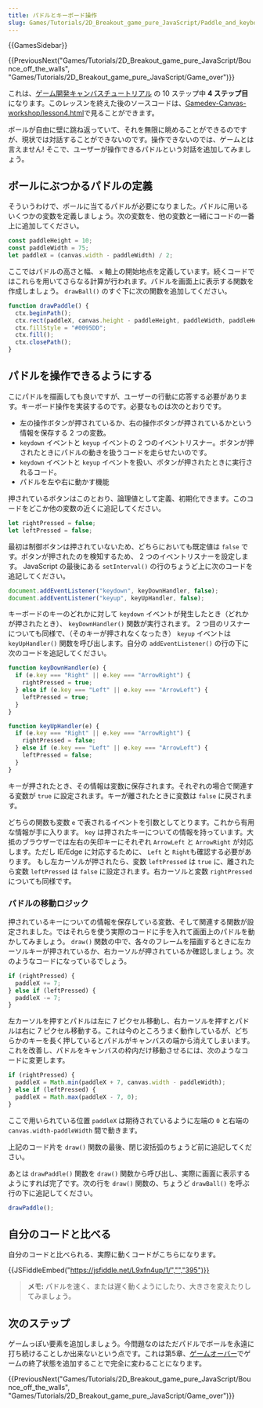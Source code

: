 ```yaml
---
title: パドルとキーボード操作
slug: Games/Tutorials/2D_Breakout_game_pure_JavaScript/Paddle_and_keyboard_controls
---
```


{{GamesSidebar}}

{{PreviousNext("Games/Tutorials/2D_Breakout_game_pure_JavaScript/Bounce_off_the_walls", "Games/Tutorials/2D_Breakout_game_pure_JavaScript/Game_over")}}

これは、[ゲーム開発キャンバスチュートリアル](/ja/docs/Games/Tutorials/2D_Breakout_game_pure_JavaScript) の 10 ステップ中 **4 ステップ目**になります。このレッスンを終えた後のソースコードは、[Gamedev-Canvas-workshop/lesson4.html](https://github.com/end3r/Gamedev-Canvas-workshop/blob/gh-pages/lesson04.html)で見ることができます。

ボールが自由に壁に跳ね返っていて、それを無限に眺めることができるのですが、現状では対話することができないのです。操作できないのでは、ゲームとは言えません! そこで、ユーザーが操作できるパドルという対話を追加してみましょう。

## ボールにぶつかるパドルの定義

そういうわけで、ボールに当てるパドルが必要になりました。パドルに用いるいくつかの変数を定義しましょう。次の変数を、他の変数と一緒にコードの一番上に追加してください。

```js
const paddleHeight = 10;
const paddleWidth = 75;
let paddleX = (canvas.width - paddleWidth) / 2;
```

ここではパドルの高さと幅、 `x` 軸上の開始地点を定義しています。続くコードではこれらを用いてさらなる計算が行われます。パドルを画面上に表示する関数を作成しましょう。 `drawBall()` のすぐ下に次の関数を追加してください。

```js
function drawPaddle() {
  ctx.beginPath();
  ctx.rect(paddleX, canvas.height - paddleHeight, paddleWidth, paddleHeight);
  ctx.fillStyle = "#0095DD";
  ctx.fill();
  ctx.closePath();
}
```

## パドルを操作できるようにする

こにパドルを描画しても良いですが、ユーザーの行動に応答する必要があります。キーボード操作を実装するのです。必要なものは次のとおりです。

- 左の操作ボタンが押されているか、右の操作ボタンが押されているかという情報を保存する 2 つの変数。
- `keydown` イベントと `keyup` イベントの 2 つのイベントリスナー。ボタンが押されたときにパドルの動きを扱うコードを走らせたいのです。
- `keydown` イベントと `keyup` イベントを扱い、ボタンが押されたときに実行されるコード。
- パドルを左や右に動かす機能

押されているボタンはこのとおり、論理値として定義、初期化できます。このコードをどこか他の変数の近くに追記してください。

```js
let rightPressed = false;
let leftPressed = false;
```

最初は制御ボタンは押されていないため、どちらにおいても既定値は `false` です。ボタンが押されたのを検知するため、 2 つのイベントリスナーを設定します。 JavaScript の最後にある `setInterval()` の行のちょうど上に次のコードを追記してください。

```js
document.addEventListener("keydown", keyDownHandler, false);
document.addEventListener("keyup", keyUpHandler, false);
```

キーボードのキーのどれかに対して `keydown` イベントが発生したとき（どれかが押されたとき）、 `keyDownHandler()` 関数が実行されます。 2 つ目のリスナーについても同様で、（そのキーが押されなくなったき） `keyup` イベントは `keyUpHandler()` 関数を呼び出します。自分の `addEventListener()` の行の下に次のコードを追記してください。

```js
function keyDownHandler(e) {
  if (e.key === "Right" || e.key === "ArrowRight") {
    rightPressed = true;
  } else if (e.key === "Left" || e.key === "ArrowLeft") {
    leftPressed = true;
  }
}

function keyUpHandler(e) {
  if (e.key === "Right" || e.key === "ArrowRight") {
    rightPressed = false;
  } else if (e.key === "Left" || e.key === "ArrowLeft") {
    leftPressed = false;
  }
}
```

キーが押されたとき、その情報は変数に保存されます。それぞれの場合で関連する変数が `true` に設定されます。キーが離されたときに変数は `false` に戻されます。

どちらの関数も変数 `e` で表されるイベントを引数としてとります。これから有用な情報が手に入ります。 `key` は押されたキーについての情報を持っています。大抵のブラウザーでは左右の矢印キーにそれぞれ `ArrowLeft` と `ArrowRight` が対応します。ただし IE/Edge に対応するために、 `Left` と `Right`も確認する必要があります。 もし左カーソルが押されたら、変数 `leftPressed` は `true` に、離されたら変数 `leftPressed` は `false` に設定されます。右カーソルと変数 `rightPressed` についても同様です。

### パドルの移動ロジック

押されているキーについての情報を保存している変数、そして関連する関数が設定されました。ではそれらを使う実際のコードに手を入れて画面上のパドルを動かしてみましょう。 `draw()` 関数の中で、各々のフレームを描画するときに左カーソルキーが押されているか、右カーソルが押されているか確認しましょう。次のようなコードになっているでしょう。

```js
if (rightPressed) {
  paddleX += 7;
} else if (leftPressed) {
  paddleX -= 7;
}
```

左カーソルを押すとパドルは左に 7 ピクセル移動し、右カーソルを押すとパドルは右に 7 ピクセル移動する。これは今のところうまく動作しているが、どちらかのキーを長く押しているとパドルがキャンバスの端から消えてしまいます。これを改善し、パドルをキャンバスの枠内だけ移動させるには、次のようなコードに変更します。

```js
if (rightPressed) {
  paddleX = Math.min(paddleX + 7, canvas.width - paddleWidth);
} else if (leftPressed) {
  paddleX = Math.max(paddleX - 7, 0);
}
```

ここで用いられている位置 `paddleX` は期待されているように左端の `0` と右端の `canvas.width-paddleWidth` 間で動きます。

上記のコード片を `draw()` 関数の最後、閉じ波括弧のちょうど前に追記してください。

あとは `drawPaddle()` 関数を `draw()` 関数から呼び出し、実際に画面に表示するようにすれば完了です。次の行を `draw()` 関数の、ちょうど `drawBall()` を呼ぶ行の下に追記してください。

```js
drawPaddle();
```

## 自分のコードと比べる

自分のコードと比べられる、実際に動くコードがこちらになります。

{{JSFiddleEmbed("https://jsfiddle.net/L9xfn4up/1/","","395")}}

> **メモ:** パドルを速く、または遅く動くようにしたり、大きさを変えたりしてみましょう。

## 次のステップ

ゲームっぽい要素を追加しましょう。今問題なのはただパドルでボールを永遠に打ち続けることしか出来ないという点です。これは第5章、[ゲームオーバー](/ja/docs/Games/Tutorials/2D_Breakout_game_pure_JavaScript/Game_over)でゲームの終了状態を追加することで完全に変わることになります。

{{PreviousNext("Games/Tutorials/2D_Breakout_game_pure_JavaScript/Bounce_off_the_walls", "Games/Tutorials/2D_Breakout_game_pure_JavaScript/Game_over")}}
